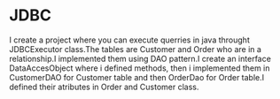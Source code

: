 # JDBC
I create a project where you can execute querries in java throught JDBCExecutor class.The tables are Customer and Order who are in a relationship.I implemented them using DAO pattern.I create an interface DataAccesObject where i defined methods, then i implemented them in CustomerDAO for Customer table and then OrderDao for Order table.I defined their atributes in Order and Customer class.
